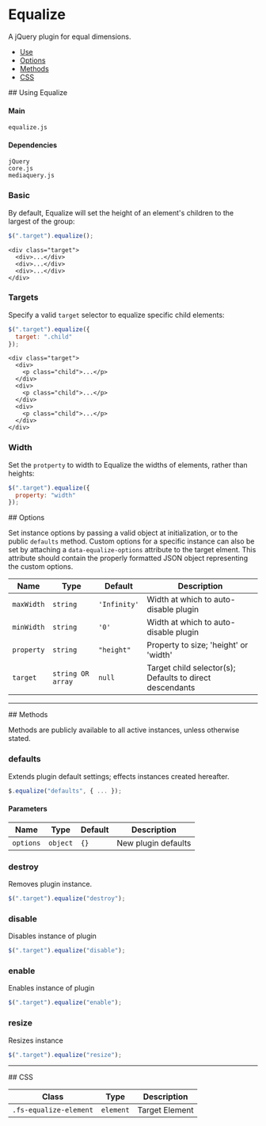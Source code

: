 # Equalize

A jQuery plugin for equal dimensions.

<!-- HEADER END -->

<!-- NAV START -->

* [Use](#use)
* [Options](#options)
* [Methods](#methods)
* [CSS](#css)

<!-- NAV END -->

<!-- DEMO BUTTON -->

<a name="use"></a>## Using Equalize


#### Main

```markup
equalize.js
```


#### Dependencies

```markup
jQuery
core.js
mediaquery.js
```

### Basic

By default, Equalize will set the height of an element's children to the largest of the group:

```javascript
$(".target").equalize();
```

```markup
<div class="target">
  <div>...</div>
  <div>...</div>
  <div>...</div>
</div>
```

### Targets

Specify a valid `target` selector to equalize specific child elements:

```javascript
$(".target").equalize({
  target: ".child"
});
```

```markup
<div class="target">
  <div>
    <p class="child">...</p>
  </div>
  <div>
    <p class="child">...</p>
  </div>
  <div>
    <p class="child">...</p>
  </div>
</div>
```

### Width

Set the `protperty` to width to Equalize the widths of elements, rather than heights:

```javascript
$(".target").equalize({
  property: "width"
});
```


<a name="options"></a>## Options

Set instance options by passing a valid object at initialization, or to the public `defaults` method. Custom options for a specific instance can also be set by attaching a `data-equalize-options` attribute to the target elment. This attribute should contain the properly formatted JSON object representing the custom options.

| Name | Type | Default | Description |
| --- | --- | --- | --- |
| `maxWidth` | `string` | `'Infinity'` | Width at which to auto-disable plugin |
| `minWidth` | `string` | `'0'` | Width at which to auto-disable plugin |
| `property` | `string` | `"height"` | Property to size; 'height' or 'width' |
| `target` | `string OR array` | `null` | Target child selector(s); Defaults to direct descendants |

<hr>
<a name="methods"></a>## Methods

Methods are publicly available to all active instances, unless otherwise stated.

### defaults

Extends plugin default settings; effects instances created hereafter.

```javascript
$.equalize("defaults", { ... });
```

#### Parameters

| Name | Type | Default | Description |
| --- | --- | --- | --- |
| `options` | `object` | `{}` | New plugin defaults |

### destroy

Removes plugin instance.

```javascript
$(".target").equalize("destroy");
```

### disable

Disables instance of plugin

```javascript
$(".target").equalize("disable");
```

### enable

Enables instance of plugin

```javascript
$(".target").equalize("enable");
```

### resize

Resizes instance

```javascript
$(".target").equalize("resize");
```

<hr>
<a name="css"></a>## CSS

| Class | Type | Description |
| --- | --- | --- |
| `.fs-equalize-element` | `element` | Target Element |

